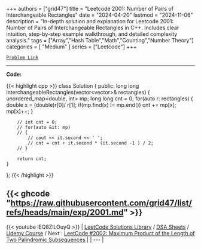 
+++
authors = ["grid47"]
title = "Leetcode 2001: Number of Pairs of Interchangeable Rectangles"
date = "2024-04-20"
lastmod = "2024-11-06"
description = "In-depth solution and explanation for Leetcode 2001: Number of Pairs of Interchangeable Rectangles in C++. Includes clear intuition, step-by-step example walkthrough, and detailed complexity analysis."
tags = ["Array","Hash Table","Math","Counting","Number Theory"]
categories = [
    "Medium"
]
series = ["Leetcode"]
+++



[`Problem Link`](https://leetcode.com/problems/number-of-pairs-of-interchangeable-rectangles/description/)

---
**Code:**

{{< highlight cpp >}}
class Solution {
public:
    long long interchangeableRectangles(vector<vector<int>>& rectangles) {
        unordered_map<double, int> mp;
        long long cnt = 0;
        for(auto r: rectangles) {
            double x = (double)r[0]/ r[1];
            if(mp.find(x) != mp.end()) cnt += mp[x];
            mp[x]++;
        }

        // int cnt = 0;
        // for(auto &it: mp) 
        // {
            // cout << it.second << ' ';
            // cnt = cnt + it.second * (it.second -1 ) / 2;
        // }

        return cnt;
    }
};
{{< /highlight >}}

{{< ghcode "https://raw.githubusercontent.com/grid47/list/refs/heads/main/exp/2001.md" >}}
---
{{< youtube lEQ8ZlLOuyQ >}}
| [LeetCode Solutions Library](https://grid47.xyz/leetcode/) / [DSA Sheets](https://grid47.xyz/sheets/) / [Udemy Course](https://grid47.xyz/courses/) / Next : [LeetCode #2002: Maximum Product of the Length of Two Palindromic Subsequences](https://grid47.xyz/posts/leetcode-2002-maximum-product-of-the-length-of-two-palindromic-subsequences-solution/) |
| --- |
